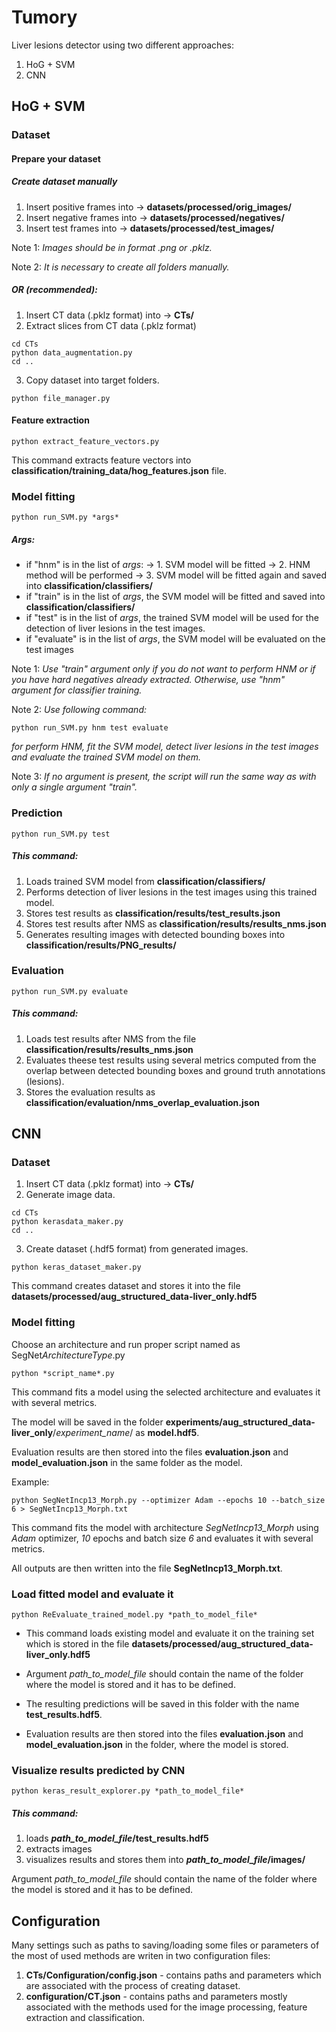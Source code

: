 # Tumory
Liver lesions detector using two different approaches:
1. HoG + SVM
2. CNN

## HoG + SVM

### Dataset

#### Prepare your dataset

##### Create dataset manually
1. Insert positive frames into -> **datasets/processed/orig_images/**
2. Insert negative frames into -> **datasets/processed/negatives/**
3. Insert test frames into -> **datasets/processed/test_images/**

Note 1: _Images should be in format .png or .pklz._

Note 2: _It is necessary to create all folders manually._

##### OR (recommended):
1. Insert CT data (.pklz format) into -> **CTs/** 
2. Extract slices from CT data (.pklz format) 
```
cd CTs
python data_augmentation.py
cd ..
```
3. Copy dataset into target folders. 
```
python file_manager.py
```

#### Feature extraction
```
python extract_feature_vectors.py
```

This command extracts feature vectors into **classification/training_data/hog_features.json** file.

### Model fitting
```
python run_SVM.py *args*
```

##### Args:
- if "hnm" is in the list of *args*:
-> 1. SVM model will be fitted
-> 2. HNM method will be performed
-> 3. SVM model will be fitted again and saved into **classification/classifiers/**
- if "train" is in the list of *args*, the SVM model will be fitted and saved into **classification/classifiers/**
- if "test" is in the list of *args*, the trained SVM model will be used for the detection of liver lesions in the test images. 
- if "evaluate" is in the list of *args*, the SVM model will be evaluated on the test images

Note 1: _Use "train" argument only if you do not want to perform HNM or if you have hard negatives already extracted. Otherwise, use "hnm" argument for classifier training._

Note 2: _Use following command:_
```
python run_SVM.py hnm test evaluate 
```

_for perform HNM, fit the SVM model, detect liver lesions in the test images and evaluate the trained SVM model on them._

Note 3: _If no argument is present, the script will run the same way as with only a single argument "train"._

### Prediction
```
python run_SVM.py test
```

##### This command:
1. Loads trained SVM model from **classification/classifiers/**
2. Performs detection of liver lesions in the test images using this trained model.
3. Stores test results as **classification/results/test_results.json**
4. Stores test results after NMS as **classification/results/results_nms.json**
5. Generates resulting images with detected bounding boxes into **classification/results/PNG_results/**

### Evaluation
```
python run_SVM.py evaluate
```

##### This command:
1. Loads test results after NMS from the file **classification/results/results_nms.json**
2. Evaluates theese test results using several metrics computed from the overlap between detected bounding boxes and ground truth annotations (lesions).
3. Stores the evaluation results as **classification/evaluation/nms_overlap_evaluation.json** 

## CNN
### Dataset
1. Insert CT data (.pklz format) into -> **CTs/** 
2. Generate image data.
```
cd CTs
python kerasdata_maker.py
cd ..
```

3. Create dataset (.hdf5 format) from generated images.
```
python keras_dataset_maker.py
```

This command creates dataset and stores it into the file **datasets/processed/aug_structured_data-liver_only.hdf5** 

### Model fitting
Choose an architecture and run proper script named as SegNet*ArchitectureType*.py
```
python *script_name*.py
```

This command fits a model using the selected architecture and evaluates it with several metrics.

The model will be saved in the folder **experiments/aug_structured_data-liver_only**/*experiment_name*/ as **model.hdf5**.

Evaluation results are then stored into the files **evaluation.json** and **model_evaluation.json** in the same folder as the model.

Example:
```
python SegNetIncp13_Morph.py --optimizer Adam --epochs 10 --batch_size 6 > SegNetIncp13_Morph.txt
```

This command fits the model with architecture _SegNetIncp13_Morph_ using _Adam_ optimizer, _10_ epochs and batch size _6_ and evaluates it with several metrics. 

All outputs are then written into the file **SegNetIncp13_Morph.txt**.

### Load fitted model and evaluate it
```
python ReEvaluate_trained_model.py *path_to_model_file*
```

- This command loads existing model and evaluate it on the training set which is stored in the file **datasets/processed/aug_structured_data-liver_only.hdf5**

- Argument *path_to_model_file* should contain the name of the folder where the model is stored and it has to be defined.

- The resulting predictions will be saved in this folder with the name **test_results.hdf5**.

- Evaluation results are then stored into the files **evaluation.json** and **model_evaluation.json** in the folder, where the model is stored.

### Visualize results predicted by CNN
```
python keras_result_explorer.py *path_to_model_file*
```

##### This command:
1. loads **_path_to_model_file_/test_results.hdf5**
2. extracts images
3. visualizes results and stores them into **_path_to_model_file_/images/**

Argument *path_to_model_file* should contain the name of the folder where the model is stored and it has to be defined.


## Configuration

Many settings such as paths to saving/loading some files or parameters of the most of used methods are writen in two configuration files:
1. **CTs/Configuration/config.json** - contains paths and parameters which are associated with the process of creating dataset.
2. **configuration/CT.json** - contains paths and parameters mostly associated with the methods used for the image processing, feature extraction and classification.
